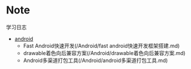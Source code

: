 # Note
学习日志

+ [android](/Android)
    + Fast Android快速开发(/Android/fast android快速开发框架搭建.md)
    + drawable着色向后兼容方案(/Android/drawable着色向后兼容方案.md)
    + Android多渠道打包工具(/Android/android多渠道打包工具.md)
